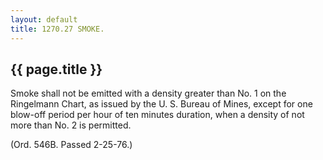 ```yaml
---
layout: default 
title: 1270.27 SMOKE.
---
```


{{ page.title }}
----------------

Smoke shall not be emitted with a density greater than No. 1 on the
Ringelmann Chart, as issued by the U. S. Bureau of Mines, except for one
blow-off period per hour of ten minutes duration, when a density of not
more than No. 2 is permitted.

(Ord. 546B. Passed 2-25-76.)
